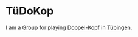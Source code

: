 # TüDoKop

I am a [Group](180000000.md) for playing [Doppel-Kopf](280000001.md) in [Tübingen](2000001.md).

